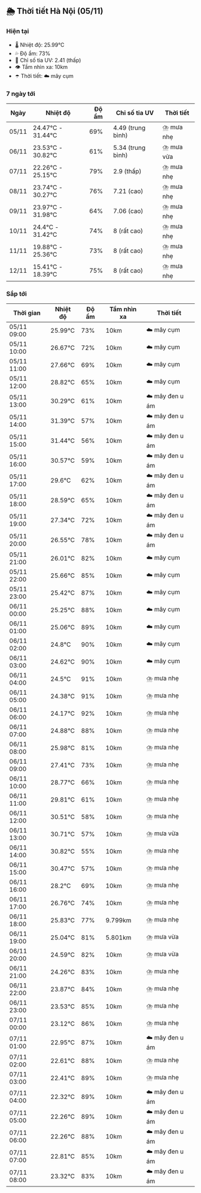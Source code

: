 ## 🌦️ Thời tiết Hà Nội (05/11)

### Hiện tại

- 🌡️ Nhiệt độ: 25.99℃
- 💦 Độ ẩm: 73%
- 🌟 Chỉ số tia UV: 2.41 (thấp)
- 👁️ Tầm nhìn xa: 10km
- ☂️ Thời tiết: ☁️ mây cụm

### 7 ngày tới

| Ngày | Nhiệt độ | Độ ẩm | Chỉ số tia UV | Thời tiết |
| --- | --- | --- | --- | --- |
| 05/11 | 24.47℃ - 31.44℃ | 69% | 4.49 (trung bình) | ⛈️ mưa nhẹ |
| 06/11 | 23.53℃ - 30.82℃ | 61% | 5.34 (trung bình) | ⛈️ mưa vừa |
| 07/11 | 22.26℃ - 25.15℃ | 79% | 2.9 (thấp) | ⛈️ mưa nhẹ |
| 08/11 | 23.74℃ - 30.27℃ | 76% | 7.21 (cao) | ⛈️ mưa nhẹ |
| 09/11 | 23.97℃ - 31.98℃ | 64% | 7.06 (cao) | ⛈️ mưa nhẹ |
| 10/11 | 24.4℃ - 31.42℃ | 74% | 8 (rất cao) | ⛈️ mưa nhẹ |
| 11/11 | 19.88℃ - 25.36℃ | 73% | 8 (rất cao) | ⛈️ mưa nhẹ |
| 12/11 | 15.41℃ - 18.39℃ | 75% | 8 (rất cao) | ⛈️ mưa nhẹ |

### Sắp tới

| Thời gian | Nhiệt độ | Độ ẩm | Tầm nhìn xa | Thời tiết |
| --- | --- | --- | --- | --- |
| 05/11 09:00 | 25.99℃ | 73% | 10km | ☁️ mây cụm |
| 05/11 10:00 | 26.67℃ | 72% | 10km | ☁️ mây cụm |
| 05/11 11:00 | 27.66℃ | 69% | 10km | ☁️ mây cụm |
| 05/11 12:00 | 28.82℃ | 65% | 10km | ☁️ mây cụm |
| 05/11 13:00 | 30.29℃ | 61% | 10km | ☁️ mây đen u ám |
| 05/11 14:00 | 31.39℃ | 57% | 10km | ☁️ mây đen u ám |
| 05/11 15:00 | 31.44℃ | 56% | 10km | ☁️ mây đen u ám |
| 05/11 16:00 | 30.57℃ | 59% | 10km | ☁️ mây đen u ám |
| 05/11 17:00 | 29.6℃ | 62% | 10km | ☁️ mây đen u ám |
| 05/11 18:00 | 28.59℃ | 65% | 10km | ☁️ mây đen u ám |
| 05/11 19:00 | 27.34℃ | 72% | 10km | ☁️ mây đen u ám |
| 05/11 20:00 | 26.55℃ | 78% | 10km | ☁️ mây đen u ám |
| 05/11 21:00 | 26.01℃ | 82% | 10km | ☁️ mây cụm |
| 05/11 22:00 | 25.66℃ | 85% | 10km | ☁️ mây cụm |
| 05/11 23:00 | 25.42℃ | 87% | 10km | ☁️ mây cụm |
| 06/11 00:00 | 25.25℃ | 88% | 10km | ☁️ mây cụm |
| 06/11 01:00 | 25.06℃ | 89% | 10km | ☁️ mây cụm |
| 06/11 02:00 | 24.8℃ | 90% | 10km | ☁️ mây cụm |
| 06/11 03:00 | 24.62℃ | 90% | 10km | ☁️ mây cụm |
| 06/11 04:00 | 24.5℃ | 91% | 10km | ⛈️ mưa nhẹ |
| 06/11 05:00 | 24.38℃ | 91% | 10km | ⛈️ mưa nhẹ |
| 06/11 06:00 | 24.17℃ | 92% | 10km | ⛈️ mưa nhẹ |
| 06/11 07:00 | 24.88℃ | 88% | 10km | ⛈️ mưa nhẹ |
| 06/11 08:00 | 25.98℃ | 81% | 10km | ⛈️ mưa nhẹ |
| 06/11 09:00 | 27.41℃ | 73% | 10km | ⛈️ mưa nhẹ |
| 06/11 10:00 | 28.77℃ | 66% | 10km | ⛈️ mưa nhẹ |
| 06/11 11:00 | 29.81℃ | 61% | 10km | ⛈️ mưa nhẹ |
| 06/11 12:00 | 30.51℃ | 58% | 10km | ⛈️ mưa nhẹ |
| 06/11 13:00 | 30.71℃ | 57% | 10km | ⛈️ mưa vừa |
| 06/11 14:00 | 30.82℃ | 55% | 10km | ⛈️ mưa nhẹ |
| 06/11 15:00 | 30.47℃ | 57% | 10km | ⛈️ mưa nhẹ |
| 06/11 16:00 | 28.2℃ | 69% | 10km | ⛈️ mưa nhẹ |
| 06/11 17:00 | 26.76℃ | 74% | 10km | ⛈️ mưa nhẹ |
| 06/11 18:00 | 25.83℃ | 77% | 9.799km | ⛈️ mưa nhẹ |
| 06/11 19:00 | 25.04℃ | 81% | 5.801km | ⛈️ mưa vừa |
| 06/11 20:00 | 24.59℃ | 82% | 10km | ⛈️ mưa vừa |
| 06/11 21:00 | 24.26℃ | 83% | 10km | ⛈️ mưa nhẹ |
| 06/11 22:00 | 23.87℃ | 84% | 10km | ⛈️ mưa nhẹ |
| 06/11 23:00 | 23.53℃ | 85% | 10km | ⛈️ mưa nhẹ |
| 07/11 00:00 | 23.12℃ | 86% | 10km | ⛈️ mưa nhẹ |
| 07/11 01:00 | 22.95℃ | 87% | 10km | ☁️ mây đen u ám |
| 07/11 02:00 | 22.61℃ | 88% | 10km | ⛈️ mưa nhẹ |
| 07/11 03:00 | 22.41℃ | 89% | 10km | ⛈️ mưa nhẹ |
| 07/11 04:00 | 22.32℃ | 89% | 10km | ☁️ mây đen u ám |
| 07/11 05:00 | 22.26℃ | 89% | 10km | ☁️ mây đen u ám |
| 07/11 06:00 | 22.26℃ | 88% | 10km | ☁️ mây đen u ám |
| 07/11 07:00 | 22.81℃ | 85% | 10km | ☁️ mây đen u ám |
| 07/11 08:00 | 23.32℃ | 83% | 10km | ☁️ mây đen u ám |

